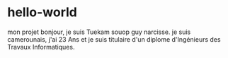 # hello-world
mon projet
bonjour, je suis Tuekam souop guy narcisse. je suis camerounais, j'ai 23 Ans et je suis titulaire d'un diplome d'Ingénieurs des Travaux Informatiques.
